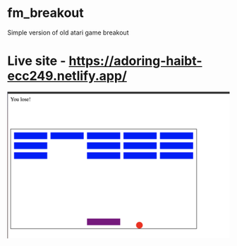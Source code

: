 # fm_breakout

Simple version of old atari game breakout

# Live  site - https://adoring-haibt-ecc249.netlify.app/

![photo](https://github.com/IsmayilOfficial/fm_breakout/blob/master/Screen%20Shot%202021-04-21%20at%2000.39.28.png)

